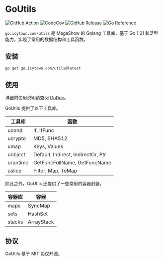 # GoUtils

[![GitHub Action](https://github.com/MegaShow/goutils/actions/workflows/main.yaml/badge.svg)](https://github.com/MegaShow/goutils/actions/workflows/main.yaml)
[![CodeCov](https://codecov.io/gh/MegaShow/goutils/graph/badge.svg?token=VI2BCE8X5H)](https://codecov.io/gh/MegaShow/goutils)
[![GitHub Release](https://img.shields.io/github/v/release/megashow/goutils)](https://github.com/megashow/goutils/releases)
[![Go Reference](https://pkg.go.dev/badge/go.icytown.com/utils.svg)](https://pkg.go.dev/go.icytown.com/utils)

`go.icytown.com/utils` 是 MegaShow 的 Golang 工具库，基于 Go 1.21 和泛型能力，实现了常用的数据结构和工具函数。

## 安装

```sh
go get go.icytown.com/utils@latest
```

## 使用

详细的使用说明请查阅 [GoDoc](https://pkg.go.dev/go.icytown.com/utils)。

GoUtils 提供了以下工具库。

| 工具库 | 函数 |
| -- | -- |
| ucond | If, IfFunc |
| ucrypto | MD5, SHA512 |
| umap | Keys, Values |
| uobject | Default, Indirect, IndirectOr, Ptr |
| uruntime | GetFuncFullName, GetFuncName |
| uslice | Filter, Map, ToMap |

除此之外，GoUtils 还提供了一些常用的容器封装。

| 容器库 | 容器 |
| -- | -- |
| maps | SyncMap |
| sets | HashSet |
| stacks | ArrayStack |

## 协议

GoUtils 基于 MIT 协议开源。
